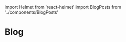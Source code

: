import Helmet from 'react-helmet'
import BlogPosts from '../components/BlogPosts'

<Helmet title="Blog" />

# Blog

<BlogPosts />

